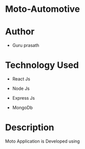 # Moto-Automotive 

# Author 

* Guru prasath 

# Technology Used 

* React Js

* Node Js 

* Express Js 

* MongoDb 

# Description

Moto Application is Developed using 
